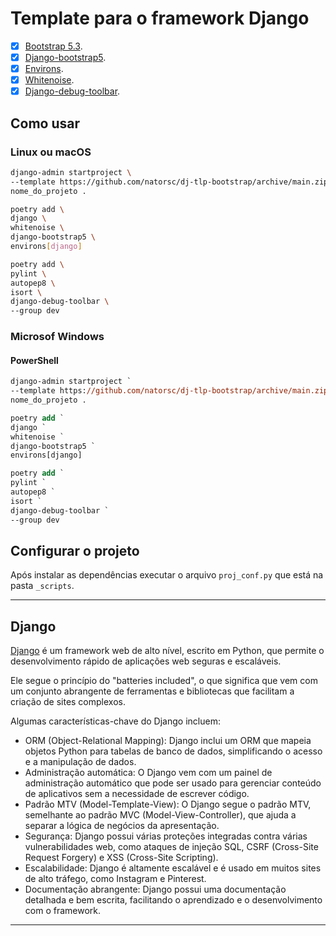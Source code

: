 # Template para o framework Django

- [x] [Bootstrap 5.3](https://getbootstrap.com/).
- [x] [Django-bootstrap5](https://github.com/zostera/django-bootstrap5).
- [x] [Environs](https://github.com/sloria/environs).
- [x] [Whitenoise](https://github.com/evansd/whitenoise).
- [x] [Django-debug-toolbar](https://github.com/jazzband/django-debug-toolbar).

## Como usar

### Linux ou macOS

```bash
django-admin startproject \
--template https://github.com/natorsc/dj-tlp-bootstrap/archive/main.zip \
nome_do_projeto .
```

```bash
poetry add \
django \
whitenoise \
django-bootstrap5 \
environs[django]
```

```bash
poetry add \
pylint \
autopep8 \
isort \
django-debug-toolbar \
--group dev
```

### Microsof Windows

#### PowerShell

```ps
django-admin startproject `
--template https://github.com/natorsc/dj-tlp-bootstrap/archive/main.zip `
nome_do_projeto .
```

```ps
poetry add `
django `
whitenoise `
django-bootstrap5 `
environs[django]
```

```ps
poetry add `
pylint `
autopep8 `
isort `
django-debug-toolbar `
--group dev
```

## Configurar o projeto

Após instalar as dependências executar o arquivo `proj_conf.py` que está na pasta `_scripts`.

---

## Django

[Django](https://www.djangoproject.com/) é um framework web de alto nível, escrito em Python, que permite o desenvolvimento rápido de aplicações web seguras e escaláveis.

Ele segue o princípio do "batteries included", o que significa que vem com um conjunto abrangente de ferramentas e bibliotecas que facilitam a criação de sites complexos.

Algumas características-chave do Django incluem:

- ORM (Object-Relational Mapping): Django inclui um ORM que mapeia objetos Python para tabelas de banco de dados, simplificando o acesso e a manipulação de dados.
- Administração automática: O Django vem com um painel de administração automático que pode ser usado para gerenciar conteúdo de aplicativos sem a necessidade de escrever código.
- Padrão MTV (Model-Template-View): O Django segue o padrão MTV, semelhante ao padrão MVC (Model-View-Controller), que ajuda a separar a lógica de negócios da apresentação.
- Segurança: Django possui várias proteções integradas contra várias vulnerabilidades web, como ataques de injeção SQL, CSRF (Cross-Site Request Forgery) e XSS (Cross-Site Scripting).
- Escalabilidade: Django é altamente escalável e é usado em muitos sites de alto tráfego, como Instagram e Pinterest.
- Documentação abrangente: Django possui uma documentação detalhada e bem escrita, facilitando o aprendizado e o desenvolvimento com o framework.

---
